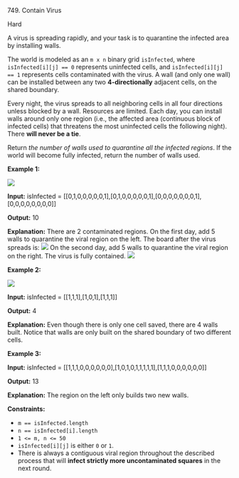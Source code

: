 ﻿749\. Contain Virus

Hard

A virus is spreading rapidly, and your task is to quarantine the infected area by installing walls.

The world is modeled as an `m x n` binary grid `isInfected`, where `isInfected[i][j] == 0` represents uninfected cells, and `isInfected[i][j] == 1` represents cells contaminated with the virus. A wall (and only one wall) can be installed between any two **4-directionally** adjacent cells, on the shared boundary.

Every night, the virus spreads to all neighboring cells in all four directions unless blocked by a wall. Resources are limited. Each day, you can install walls around only one region (i.e., the affected area (continuous block of infected cells) that threatens the most uninfected cells the following night). There **will never be a tie**.

Return _the number of walls used to quarantine all the infected regions_. If the world will become fully infected, return the number of walls used.

**Example 1:**

![](https://assets.leetcode.com/uploads/2021/06/01/virus11-grid.jpg)

**Input:** isInfected = [[0,1,0,0,0,0,0,1],[0,1,0,0,0,0,0,1],[0,0,0,0,0,0,0,1],[0,0,0,0,0,0,0,0]]

**Output:** 10

**Explanation:** There are 2 contaminated regions. On the first day, add 5 walls to quarantine the viral region on the left. The board after the virus spreads is: ![](https://assets.leetcode.com/uploads/2021/06/01/virus12edited-grid.jpg) On the second day, add 5 walls to quarantine the viral region on the right. The virus is fully contained. ![](https://assets.leetcode.com/uploads/2021/06/01/virus13edited-grid.jpg)

**Example 2:**

![](https://assets.leetcode.com/uploads/2021/06/01/virus2-grid.jpg)

**Input:** isInfected = [[1,1,1],[1,0,1],[1,1,1]]

**Output:** 4

**Explanation:** Even though there is only one cell saved, there are 4 walls built. Notice that walls are only built on the shared boundary of two different cells.

**Example 3:**

**Input:** isInfected = [[1,1,1,0,0,0,0,0,0],[1,0,1,0,1,1,1,1,1],[1,1,1,0,0,0,0,0,0]]

**Output:** 13

**Explanation:** The region on the left only builds two new walls.

**Constraints:**

*   `m == isInfected.length`
*   `n == isInfected[i].length`
*   `1 <= m, n <= 50`
*   `isInfected[i][j]` is either `0` or `1`.
*   There is always a contiguous viral region throughout the described process that will **infect strictly more uncontaminated squares** in the next round.